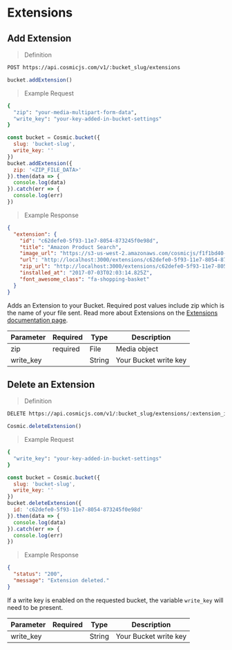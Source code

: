 # Extensions

## Add Extension

> Definition

```bash
POST https://api.cosmicjs.com/v1/:bucket_slug/extensions
```

```javascript
bucket.addExtension()
```

> Example Request

```bash
{
  "zip": "your-media-multipart-form-data",
  "write_key": "your-key-added-in-bucket-settings"
}
```

```javascript
const bucket = Cosmic.bucket({
  slug: 'bucket-slug',
  write_key: ''
})
bucket.addExtension({
  zip: '<ZIP_FILE_DATA>'
}).then(data => {
  console.log(data)
}).catch(err => {
  console.log(err)
})
```


> Example Response

```json
{
  "extension": {
    "id": "c62defe0-5f93-11e7-8054-873245f0e98d",
    "title": "Amazon Product Search",
    "image_url": "https://s3-us-west-2.amazonaws.com/cosmicjs/f1f1bd40-5dcd-11e7-b529-51f126a4b6ee-shopping-cart.jpg",
    "url": "http://localhost:3000/extensions/c62defe0-5f93-11e7-8054-873245f0e98d/dist",
    "zip_url": "http://localhost:3000/extensions/c62defe0-5f93-11e7-8054-873245f0e98d/src/build.zip",
    "installed_at": "2017-07-03T02:03:14.825Z",
    "font_awesome_class": "fa-shopping-basket"
  }
}
```


Adds an Extension to your Bucket.  Required post values include zip which is the name of your file sent.   Read more about Extensions on the <a href="https://cosmicjs.com/docs/extensions" target="_blank">Extensions documentation page</a>.

Parameter | Required | Type | Description
--------- | ------- | ----------- | -----------
zip | required| File | Media object
write_key | | String | Your Bucket write key


## Delete an Extension

> Definition

```bash
DELETE https://api.cosmicjs.com/v1/:bucket_slug/extensions/:extension_id
```

```javascript
Cosmic.deleteExtension()
```

> Example Request

```bash
{
  "write_key": "your-key-added-in-bucket-settings"
}
```

```javascript
const bucket = Cosmic.bucket({
  slug: 'bucket-slug',
  write_key: ''
})
bucket.deleteExtension({
  id: 'c62defe0-5f93-11e7-8054-873245f0e98d'
}).then(data => {
  console.log(data)
}).catch(err => {
  console.log(err)
})
```


> Example Response

```json
{
  "status": "200",
  "message": "Extension deleted."
}
```


If a write key is enabled on the requested bucket, the variable `write_key` will need to be present.

Parameter | Required | Type | Description
--------- | ------- | ----------- | -----------
write_key | | String | Your Bucket write key